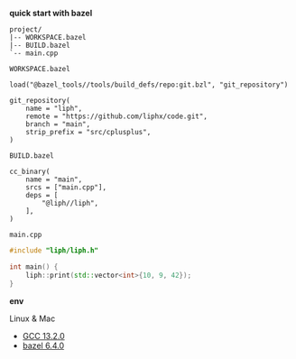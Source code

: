 **quick start with bazel**

```
project/
|-- WORKSPACE.bazel
|-- BUILD.bazel
`-- main.cpp
```

`WORKSPACE.bazel`

```
load("@bazel_tools//tools/build_defs/repo:git.bzl", "git_repository")

git_repository(
    name = "liph",
    remote = "https://github.com/liphx/code.git",
    branch = "main",
    strip_prefix = "src/cplusplus",
)
```

`BUILD.bazel`

```
cc_binary(
    name = "main",
    srcs = ["main.cpp"],
    deps = [
        "@liph//liph",
    ],
)
```

`main.cpp`

```cpp
#include "liph/liph.h"

int main() {
    liph::print(std::vector<int>{10, 9, 42});
}
```

**env**

Linux & Mac

- [GCC 13.2.0](https://gcc.gnu.org/gcc-13/)
- [bazel 6.4.0](https://github.com/bazelbuild/bazel/releases)
